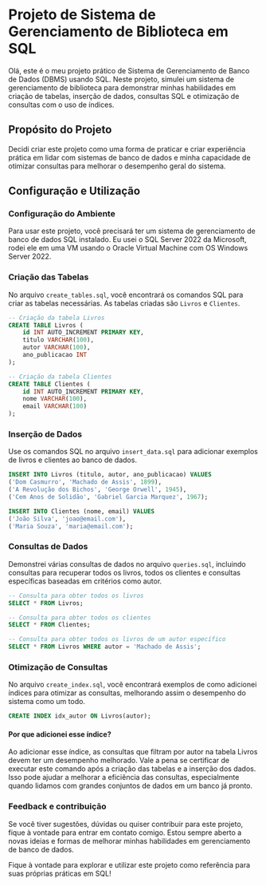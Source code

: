 # Projeto de Sistema de Gerenciamento de Biblioteca em SQL

Olá, este é o meu projeto prático de Sistema de Gerenciamento de Banco de Dados (DBMS) usando SQL. Neste projeto, simulei um sistema de gerenciamento de biblioteca para demonstrar minhas habilidades em criação de tabelas, inserção de dados, consultas SQL e otimização de consultas com o uso de índices.

## Propósito do Projeto

Decidi criar este projeto como uma forma de praticar e criar experiência prática em lidar com sistemas de banco de dados e minha capacidade de otimizar consultas para melhorar o desempenho geral do sistema.

## Configuração e Utilização

### Configuração do Ambiente

Para usar este projeto, você precisará ter um sistema de gerenciamento de banco de dados SQL instalado. Eu usei o SQL Server 2022 da Microsoft, rodei ele em uma VM usando o Oracle Virtual Machine com OS Windows Server 2022.



### Criação das Tabelas

No arquivo `create_tables.sql`, você encontrará os comandos SQL para criar as tabelas necessárias. As tabelas criadas são `Livros` e `Clientes`.

``` sql 
-- Criação da tabela Livros
CREATE TABLE Livros (
    id INT AUTO_INCREMENT PRIMARY KEY,
    titulo VARCHAR(100),
    autor VARCHAR(100),
    ano_publicacao INT
);

-- Criação da tabela Clientes
CREATE TABLE Clientes (
    id INT AUTO_INCREMENT PRIMARY KEY,
    nome VARCHAR(100),
    email VARCHAR(100)
);

```


### Inserção de Dados

Use os comandos SQL no arquivo `insert_data.sql` para adicionar exemplos de livros e clientes ao banco de dados.

``` sql
INSERT INTO Livros (titulo, autor, ano_publicacao) VALUES 
('Dom Casmurro', 'Machado de Assis', 1899),
('A Revolução dos Bichos', 'George Orwell', 1945),
('Cem Anos de Solidão', 'Gabriel Garcia Marquez', 1967);

INSERT INTO Clientes (nome, email) VALUES 
('João Silva', 'joao@email.com'),
('Maria Souza', 'maria@email.com');

```

### Consultas de Dados

Demonstrei várias consultas de dados no arquivo `queries.sql`, incluindo consultas para recuperar todos os livros, todos os clientes e consultas específicas baseadas em critérios como autor.

``` sql
-- Consulta para obter todos os livros
SELECT * FROM Livros;

-- Consulta para obter todos os clientes
SELECT * FROM Clientes;

-- Consulta para obter todos os livros de um autor específico
SELECT * FROM Livros WHERE autor = 'Machado de Assis';
```

### Otimização de Consultas

No arquivo `create_index.sql`, você encontrará exemplos de como adicionei índices para otimizar as consultas, melhorando assim o desempenho do sistema como um todo.

```sql
CREATE INDEX idx_autor ON Livros(autor);
```
#### Por que adicionei esse índice?
Ao adicionar esse índice, as consultas que filtram por autor na tabela Livros devem ter um desempenho melhorado. Vale a pena se certificar de executar este comando após a criação das tabelas e a inserção dos dados. Isso pode ajudar a melhorar a eficiência das consultas, especialmente quando lidamos com grandes conjuntos de dados em um banco já pronto.

### Feedback e contribuição

Se você tiver sugestões, dúvidas ou quiser contribuir para este projeto, fique à vontade para entrar em contato comigo. Estou sempre aberto a novas ideias e formas de melhorar minhas habilidades em gerenciamento de banco de dados.

Fique à vontade para explorar e utilizar este projeto como referência para suas próprias práticas em SQL!
